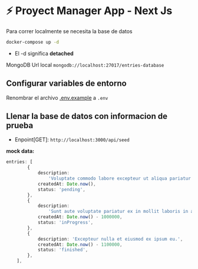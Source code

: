 # ⚡ Proyect Manager App - Next Js

Para correr localmente se necesita la base de datos

```bash
docker-compose up -d
```

- El -d significa **detached**

MongoDB Url local `mongodb://localhost:27017/entries-database`

## Configurar variables de entorno

Renombrar el archivo [.env.example](.env.example) a `.env`

## Llenar la base de datos con informacion de prueba

- Enpoint[GET]: `http://localhost:3000/api/seed`

**mock data:**

```typescript
entries: [
		{
			description:
				'Voluptate commodo labore excepteur ut aliqua pariatur minim do in nisi ad velit elit mollit.',
			createdAt: Date.now(),
			status: 'pending',
		},
		{
			description:
				'Sunt aute voluptate pariatur ex in mollit laboris in adipisicing magna dolore excepteur laboris.',
			createdAt: Date.now() - 1000000,
			status: 'inProgress',
		},
		{
			description: 'Excepteur nulla et eiusmod ex ipsum eu.',
			createdAt: Date.now() - 1100000,
			status: 'finished',
		},
	],
```

